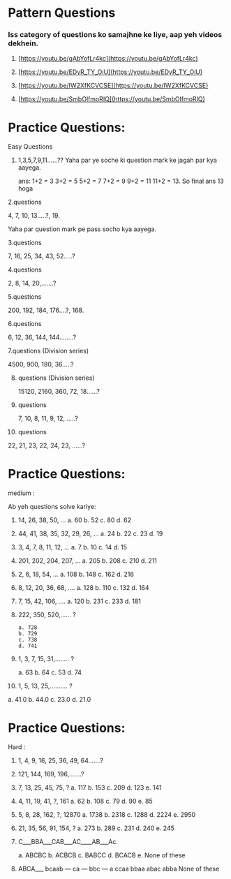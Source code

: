 # Pattern Questions #

### Iss category of questions ko samajhne ke liye, aap yeh videos dekhein.

1. [https://youtu.be/gAbYofLr4kc](https://youtu.be/gAbYofLr4kc)
      
2. [https://youtu.be/EDyR_TY_OiU](https://youtu.be/EDyR_TY_OiU)

3. [https://youtu.be/IW2XfKCVCSE](https://youtu.be/IW2XfKCVCSE)

4. [https://youtu.be/SmbOlfmoRIQ](https://youtu.be/SmbOlfmoRIQ)

# Practice Questions: 

Easy Questions

1. 1,3,5,7,9,11......?? Yaha par ye soche ki question mark ke jagah par kya aayega.
   
    ans:
     1+2 = 3
     3+2 = 5
     5+2 = 7
     7+2 = 9
     9+2 = 11
     11+2 = 13. So final ans 13 hoga 
   
 2.questions 
 
  4, 7, 10, 13.....?, 19.
  
  Yaha par question mark pe pass socho kya aayega.
  
3.questions

  7, 16, 25, 34, 43, 52.....?
  
4.questions
   
   2, 8, 14, 20,.......?
   
5.questions 
   
   200, 192, 184, 176....?, 168.
   
 6.questions
   
   6, 12, 36, 144, 144........?

7.questions (Division series)

   4500, 900, 180, 36.....?

8. questions (Division series)

   15120, 2160, 360, 72, 18......?

9. questions

   7, 10, 8, 11, 9, 12, .....?
   
10. questions

   22, 21, 23, 22, 24, 23, ......?

# Practice Questions: 

   medium :

Ab yeh questions solve kariye:

   1. 14, 26, 38, 50, ...
          a.  60
          b.  52
          c.  80
          d.  62
          
   2. 44, 41, 38, 35, 32, 29, 26, ...
          a.  24
          b.  22
          c. 23
          d.  19
          
   3. 3, 4, 7, 8, 11, 12, ...
            a. 7
            b. 10
            c. 14
            d. 15
   4. 201, 202, 204, 207, ...
            a.  205
            b.  208
            c.  210
            d.  211
            
   5. 2, 6, 18, 54, …
             a. 108
             b. 148
             c. 162
             d. 216
             
   6. 8, 12, 20, 36, 68, ….
         a.   128
         b.   110
         c.   132
         d.   164
         
  7. 7, 15, 42, 106, ….
           a.  120
           b.  231
           c.  233
           d.  181
           
  8. 222, 350, 520,...... ?
  
         a. 728
         b. 729
         c. 738
         d. 741
         
9. 1, 3, 7, 15, 31,........ ?

   a. 63
   b. 64
   c. 53
   d. 74
   
10.  1, 5, 13, 25,.......... ?

   a. 41.0
   b. 44.0
   c. 23.0
   d. 21.0

# Practice Questions: 

   Hard :
   
 1. 1, 4, 9, 16, 25, 36, 49, 64.......?
 
 2. 121, 144, 169, 196,.......?
 
 3. 7, 13, 25, 45, 75, ?
      a. 117
      b. 153
      c. 209
      d. 123
      e. 141

4. 4, 11, 19, 41, ?, 161
      a. 62
      b. 108
      c. 79
      d. 90
      e. 85
      
5. 5, 8, 28, 162, ?, 12870
      a. 1738
      b. 2318
      c. 1288
      d. 2224
      e. 2950

6. 21, 35, 56, 91, 154, ?
      a. 273
      b. 289
      c. 231
      d. 240
      e. 245
      
7. C___BBA___CAB___AC____AB___Ac.
   
   a. ABCBC
   b. ACBCB
   c. BABCC
   d. BCACB
   e. None of these
   
8. ABCA___ bcaab — ca — bbc — a
      ccaa
      bbaa
      abac
      abba
      None of these





